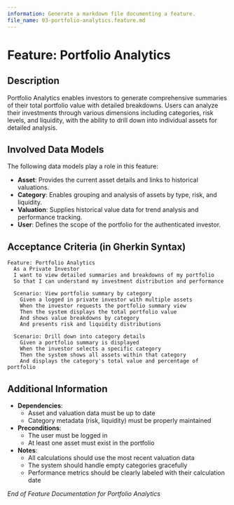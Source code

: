 ```yaml
---
information: Generate a markdown file documenting a feature.
file_name: 03-portfolio-analytics.feature.md
---
```


# Feature: **Portfolio Analytics**

## Description

Portfolio Analytics enables investors to generate comprehensive summaries of their total portfolio value with detailed breakdowns. Users can analyze their investments through various dimensions including categories, risk levels, and liquidity, with the ability to drill down into individual assets for detailed analysis.

## Involved Data Models

The following data models play a role in this feature:

- **Asset**: Provides the current asset details and links to historical valuations.
- **Category**: Enables grouping and analysis of assets by type, risk, and liquidity.
- **Valuation**: Supplies historical value data for trend analysis and performance tracking.
- **User**: Defines the scope of the portfolio for the authenticated investor.

## Acceptance Criteria (in Gherkin Syntax)

```gherkin
Feature: Portfolio Analytics
  As a Private Investor
  I want to view detailed summaries and breakdowns of my portfolio
  So that I can understand my investment distribution and performance

  Scenario: View portfolio summary by category
    Given a logged in private investor with multiple assets
    When the investor requests the portfolio summary view
    Then the system displays the total portfolio value
    And shows value breakdowns by category
    And presents risk and liquidity distributions

  Scenario: Drill down into category details
    Given a portfolio summary is displayed
    When the investor selects a specific category
    Then the system shows all assets within that category
    And displays the category's total value and percentage of portfolio
```

## Additional Information

- **Dependencies**:
  - Asset and valuation data must be up to date
  - Category metadata (risk, liquidity) must be properly maintained
- **Preconditions**:
  - The user must be logged in
  - At least one asset must exist in the portfolio
- **Notes**:
  - All calculations should use the most recent valuation data
  - The system should handle empty categories gracefully
  - Performance metrics should be clearly labeled with their calculation date

_End of Feature Documentation for Portfolio Analytics_
